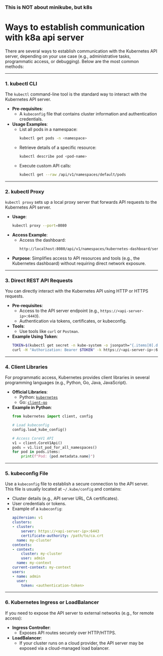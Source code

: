 ### This is NOT about minikube, but k8s

# Ways to establish communication with k8a api server

There are several ways to establish communication with the Kubernetes API server, depending on your use case (e.g., administrative tasks, programmatic access, or debugging). Below are the most common methods:

---

### **1. kubectl CLI**
The `kubectl` command-line tool is the standard way to interact with the Kubernetes API server.

- **Pre-requisites**:
  - A `kubeconfig` file that contains cluster information and authentication credentials.
- **Usage Examples**:
  - List all pods in a namespace:
    ```bash
    kubectl get pods -n <namespace>
    ```
  - Retrieve details of a specific resource:
    ```bash
    kubectl describe pod <pod-name>
    ```
  - Execute custom API calls:
    ```bash
    kubectl get --raw /api/v1/namespaces/default/pods
    ```

---

### **2. kubectl Proxy**
`kubectl proxy` sets up a local proxy server that forwards API requests to the Kubernetes API server.

- **Usage**:
  ```bash
  kubectl proxy --port=8080
  ```
- **Access Example**:
  - Access the dashboard:
    ```bash
    http://localhost:8080/api/v1/namespaces/kubernetes-dashboard/services/http:kubernetes-dashboard:/proxy/
    ```
- **Purpose**: Simplifies access to API resources and tools (e.g., the Kubernetes dashboard) without requiring direct network exposure.

---

### **3. Direct REST API Requests**
You can directly interact with the Kubernetes API using HTTP or HTTPS requests.

- **Pre-requisites**:
  - Access to the API server endpoint (e.g., `https://<api-server-ip>:6443`).
  - Authentication via tokens, certificates, or kubeconfig.
- **Tools**:
  - Use tools like `curl` or `Postman`.
- **Example Using Token**:
  ```bash
  TOKEN=$(kubectl get secret -n kube-system -o jsonpath="{.items[0].data.token}" | base64 --decode)
  curl -H "Authorization: Bearer $TOKEN" -k https://<api-server-ip>:6443/api/v1/namespaces/default/pods
  ```

---

### **4. Client Libraries**
For programmatic access, Kubernetes provides client libraries in several programming languages (e.g., Python, Go, Java, JavaScript).

- **Official Libraries**:
  - Python: [`kubernetes`](https://github.com/kubernetes-client/python)
  - Go: [`client-go`](https://github.com/kubernetes/client-go)
- **Example in Python**:
  ```python
  from kubernetes import client, config

  # Load kubeconfig
  config.load_kube_config()

  # Access CoreV1 API
  v1 = client.CoreV1Api()
  pods = v1.list_pod_for_all_namespaces()
  for pod in pods.items:
      print(f"Pod: {pod.metadata.name}")
  ```

---

### **5. kubeconfig File**
Use a `kubeconfig` file to establish a secure connection to the API server. This file is usually located at `~/.kube/config` and contains:

- Cluster details (e.g., API server URL, CA certificates).
- User credentials or tokens.
- Example of a `kubeconfig`:
  ```yaml
  apiVersion: v1
  clusters:
  - cluster:
      server: https://<api-server-ip>:6443
      certificate-authority: /path/to/ca.crt
    name: my-cluster
  contexts:
  - context:
      cluster: my-cluster
      user: admin
    name: my-context
  current-context: my-context
  users:
  - name: admin
    user:
      token: <authentication-token>
  ```

---

### **6. Kubernetes Ingress or LoadBalancer**
If you need to expose the API server to external networks (e.g., for remote access):

- **Ingress Controller**:
  - Exposes API routes securely over HTTP/HTTPS.
- **LoadBalancer**:
  - If your cluster runs on a cloud provider, the API server may be exposed via a cloud-managed load balancer.
